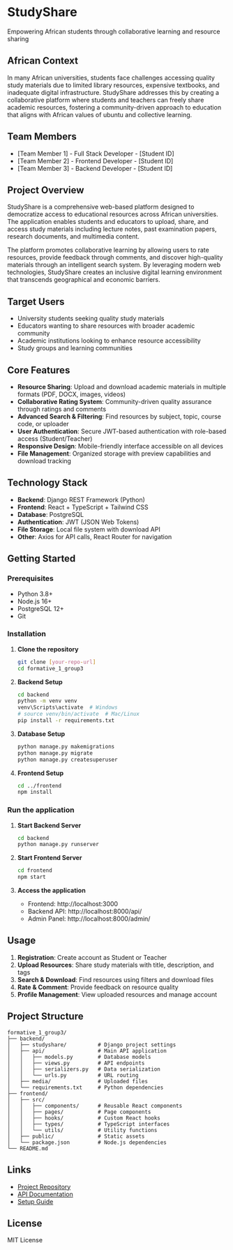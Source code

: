 # StudyShare
Empowering African students through collaborative learning and resource sharing

## African Context
In many African universities, students face challenges accessing quality study materials due to limited library resources, expensive textbooks, and inadequate digital infrastructure. StudyShare addresses this by creating a collaborative platform where students and teachers can freely share academic resources, fostering a community-driven approach to education that aligns with African values of ubuntu and collective learning.

## Team Members
- [Team Member 1] - Full Stack Developer - [Student ID]
- [Team Member 2] - Frontend Developer - [Student ID]  
- [Team Member 3] - Backend Developer - [Student ID]

## Project Overview
StudyShare is a comprehensive web-based platform designed to democratize access to educational resources across African universities. The application enables students and educators to upload, share, and access study materials including lecture notes, past examination papers, research documents, and multimedia content.

The platform promotes collaborative learning by allowing users to rate resources, provide feedback through comments, and discover high-quality materials through an intelligent search system. By leveraging modern web technologies, StudyShare creates an inclusive digital learning environment that transcends geographical and economic barriers.

## Target Users
- University students seeking quality study materials
- Educators wanting to share resources with broader academic community
- Academic institutions looking to enhance resource accessibility
- Study groups and learning communities

## Core Features
- **Resource Sharing**: Upload and download academic materials in multiple formats (PDF, DOCX, images, videos)
- **Collaborative Rating System**: Community-driven quality assurance through ratings and comments
- **Advanced Search & Filtering**: Find resources by subject, topic, course code, or uploader
- **User Authentication**: Secure JWT-based authentication with role-based access (Student/Teacher)
- **Responsive Design**: Mobile-friendly interface accessible on all devices
- **File Management**: Organized storage with preview capabilities and download tracking

## Technology Stack
- **Backend**: Django REST Framework (Python)
- **Frontend**: React + TypeScript + Tailwind CSS
- **Database**: PostgreSQL
- **Authentication**: JWT (JSON Web Tokens)
- **File Storage**: Local file system with download API
- **Other**: Axios for API calls, React Router for navigation

## Getting Started

### Prerequisites
- Python 3.8+
- Node.js 16+
- PostgreSQL 12+
- Git

### Installation

1. **Clone the repository**
   ```bash
   git clone [your-repo-url]
   cd formative_1_group3
   ```

2. **Backend Setup**
   ```bash
   cd backend
   python -m venv venv
   venv\Scripts\activate  # Windows
   # source venv/bin/activate  # Mac/Linux
   pip install -r requirements.txt
   ```

3. **Database Setup**
   ```bash
   python manage.py makemigrations
   python manage.py migrate
   python manage.py createsuperuser
   ```

4. **Frontend Setup**
   ```bash
   cd ../frontend
   npm install
   ```

### Run the application

1. **Start Backend Server**
   ```bash
   cd backend
   python manage.py runserver
   ```

2. **Start Frontend Server**
   ```bash
   cd frontend
   npm start
   ```

3. **Access the application**
   - Frontend: http://localhost:3000
   - Backend API: http://localhost:8000/api/
   - Admin Panel: http://localhost:8000/admin/

## Usage

1. **Registration**: Create account as Student or Teacher
2. **Upload Resources**: Share study materials with title, description, and tags
3. **Search & Download**: Find resources using filters and download files
4. **Rate & Comment**: Provide feedback on resource quality
5. **Profile Management**: View uploaded resources and manage account

## Project Structure
```
formative_1_group3/
├── backend/
│   ├── studyshare/          # Django project settings
│   ├── api/                 # Main API application
│   │   ├── models.py        # Database models
│   │   ├── views.py         # API endpoints
│   │   ├── serializers.py   # Data serialization
│   │   └── urls.py          # URL routing
│   ├── media/               # Uploaded files
│   └── requirements.txt     # Python dependencies
├── frontend/
│   ├── src/
│   │   ├── components/      # Reusable React components
│   │   ├── pages/           # Page components
│   │   ├── hooks/           # Custom React hooks
│   │   ├── types/           # TypeScript interfaces
│   │   └── utils/           # Utility functions
│   ├── public/              # Static assets
│   └── package.json         # Node.js dependencies
└── README.md
```

## Links
- [Project Repository](your-repo-url)
- [API Documentation](API_Documentation.md)
- [Setup Guide](setup.md)

## License
MIT License